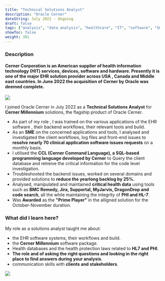 ```yaml
---
title: "Technical Solutions Analyst"
description: "Oracle Cerner"
dateString: July 2022 - Ongoing
draft: false
tags: ["analysis", "data analysis", "healthcare", "IT", "software", "SQL", "healthcare IT", "digital health", "health data"]
showToc: false
weight: 301
--- 
```


### Description

#### **Cerner Corporation** is an American supplier of health information technology (HIT) services, devices, software and hardware. Presently it is one of the major EHR solution provider across USA , Canada and Middle east countries. In June 2022 the acquisition of Cerner by Oracle was deemed complete.

 ![](/experience/tsa/cerner.jpeg)

  I joined Oracle Cerner in July 2022 as a **Technical Solutions Analyst** for **Cerner Millennium** solutions, the flagship product of Oracle Cerner.

 - As part of my role , I was trained on the various applications of the EHR software , their backend workflows, their relevant tools and build.
 - As an **SME** on the concerned applications and tools, I analysed  and investigated the client workflows, log files and front-end issues to **resolve nearly 70 clinical application software issues requests** on a monthly basis.
 - I utilised the **CCL (Cerner Command Language), a SQL-based programming language developed by Cerner** to Query the client database and retreive the critical information for the code level investigation.
 - Troubleshooted the backend issues, worked on several domains and provided solutions to **reduce the yearlong backlog by 25%.**
 - Analysed, manipulated and maintained **critical health data** using tools such as **BMC      Remedy, Jira, Supportal, MyJarvis, DragonDrop and  code search**, all the while maintaining the integrity of **PHI and HL-7**.
 - Was **Awarded** as the **"Prime Player"** in the alligned solution for the October-November duration.

### What did I learn here?
My role as a solutions analyst taught me about:
- the EHR software systems, their workflows and build.
- the **Cerner Millennium** software package.
- Health databases and the health protection laws related to **HL7 and PHI**.
- **The role and of asking the right questions and looking in the right place to find answers during your analysis**.
- communication skills with **clients and stakeholders**.

![](/experience/tsa/cerner_ehr.jpg)
